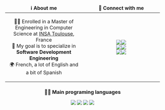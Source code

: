 <table width="100%">
	<thead align="center">
		<tr>
			<td width="50%">
				<b>ℹ️ About me</b>
			</td>
			<td width="50%">
				<b>💬 Connect with me</b>
			</td>
		</tr>
	</thead>
	<tbody align="center">
		<tr>
			<td>
				<p>
					👨‍🎓 Enrolled in a Master of Engineering in Computer Science at <a href="http://www.insa-toulouse.fr/">INSA Toulouse</a>, France
					<br/>
					🎯 My goal is to specialize in <b>Software Development Engineering</b>
					<br/>
					🌍 French, a lot of English and a bit of Spanish
				</p>
			</td>
			<td>
				<p>
					<a href="https://www.linkedin.com/in/nathan-smaniotto/">
						<img src="https://img.shields.io/badge/linkedin-%230077B5?&style=for-the-badge&logo=linkedin&logoColor=white"/><img src="https://img.shields.io/badge/%2Fin%2F-nsmaniotto-%230077B5?&style=for-the-badge&logoColor=white"/>
					</a>
					<br>
					<a href="mailto:smaniotto.nathan@gmail.com">
						<img src="https://img.shields.io/badge/email-D14836?&style=for-the-badge&logo=gmail&logoColor=white" /><img src="https://img.shields.io/badge/smaniotto.nathan-@gmail.com-D14836?&style=for-the-badge&logoColor=white"/>
					</a>
					<br/>
					<a href="https://www.instagram.com/smaniottonathan/">
						<img src="https://img.shields.io/badge/instagram-%23E4405F.svg?&style=for-the-badge&logo=instagram&logoColor=white" /><img src="https://img.shields.io/badge/@-smaniottonathan-%23E4405F?&style=for-the-badge&logoColor=white"/>
					</a>
				</p>
			</td>
		</tr>
	</tbody>
</table>


<div width="100%" align="center">
	<h3>👨‍💻 Main programing languages</h3>
	<img src="https://img.shields.io/badge/c%20-%2300599C.svg?&style=for-the-badge&logo=c&logoColor=white" />
	<img src="https://img.shields.io/badge/c++%20-%2300599C.svg?&style=for-the-badge&logo=c%2B%2B&logoColor=white" />
	<img src="https://img.shields.io/badge/java-%23ED8B00.svg?&style=for-the-badge&logo=java&logoColor=white" />
	<img src="https://img.shields.io/badge/javascript%20-%23F7DF1E.svg?&style=for-the-badge&logo=javascript&logoColor=black" />
</div>


<!--
## Currently working on
[![ReadMe Card](https://github-readme-stats.vercel.app/api/pin/?username=nsmaniotto&repo=Internet-Visualizer)](https://github.com/nsmaniotto/Internet-Visualizer)
-->